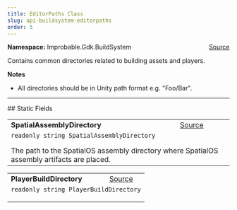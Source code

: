 ```yaml
---
title: EditorPaths Class
slug: api-buildsystem-editorpaths
order: 5
---
```


<p><b>Namespace:</b> Improbable.Gdk.BuildSystem<span style="float: right"><a href="https://www.github.com/spatialos/gdk-for-unity/blob/0.3.3/workers/unity/Packages/io.improbable.gdk.buildsystem/Util/EditorPaths.cs/#L12">Source</a></span></p>

</p>


<p>Contains common directories related to building assets and players. </p>




</p>
<p><b>Notes</b></p>

- All directories should be in Unity path format e.g. "Foo/Bar". 




</p>
<hr style="width:100%; border-top-color:#d8d8d8" />
## Static Fields


</p>


<table class="io-api-doc">    <tr>        <td class="io-api-doc-name"><a id="spatialassemblydirectory"></a><b>SpatialAssemblyDirectory</b></td>        <td class="io-api-doc-source"><a href="https://www.github.com/spatialos/gdk-for-unity/blob/0.3.3/workers/unity/Packages/io.improbable.gdk.buildsystem/Util/EditorPaths.cs/#L17">Source</a></td>    </tr>    <tr>        <td class="io-api-doc-content" colspan="2"><code>readonly string SpatialAssemblyDirectory</code></p>The path to the SpatialOS assembly directory where SpatialOS assembly artifacts are placed. </td>    </tr></table>
<table class="io-api-doc">    <tr>        <td class="io-api-doc-name"><a id="playerbuilddirectory"></a><b>PlayerBuildDirectory</b></td>        <td class="io-api-doc-source"><a href="https://www.github.com/spatialos/gdk-for-unity/blob/0.3.3/workers/unity/Packages/io.improbable.gdk.buildsystem/Util/EditorPaths.cs/#L20">Source</a></td>    </tr>    <tr>        <td class="io-api-doc-content" colspan="2"><code>readonly string PlayerBuildDirectory</code></p></td>    </tr></table>









